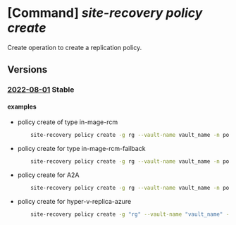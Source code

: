 # [Command] _site-recovery policy create_

Create operation to create a replication policy.

## Versions

### [2022-08-01](/Resources/mgmt-plane/L3N1YnNjcmlwdGlvbnMve30vcmVzb3VyY2Vncm91cHMve30vcHJvdmlkZXJzL21pY3Jvc29mdC5yZWNvdmVyeXNlcnZpY2VzL3ZhdWx0cy97fS9yZXBsaWNhdGlvbnBvbGljaWVzL3t9/2022-08-01.xml) **Stable**

<!-- mgmt-plane /subscriptions/{}/resourcegroups/{}/providers/microsoft.recoveryservices/vaults/{}/replicationpolicies/{} 2022-08-01 -->

#### examples

- policy create of type in-mage-rcm
    ```bash
        site-recovery policy create -g rg --vault-name vault_name -n policy_name_rcm --provider-specific-input '{in-mage-rcm:{app-consistent-frequency-in-minutes:0,crash-consistent-frequency-in-minutes:5,enable-multi-vm-sync:true,recovery-point-history-in-minutes:2880}}'
    ```

- policy create for type in-mage-rcm-failback
    ```bash
        site-recovery policy create -g rg --vault-name vault_name -n policy_name_rcm_failback --provider-specific-input '{in-mage-rcm-failback:{app-consistent-frequency-in-minutes:60,crash-consistent-frequency-in-minutes:5}}'
    ```

- policy create for A2A
    ```bash
        site-recovery policy create -g rg --vault-name vault_name -n policy_name --provider-specific-input {a2a:{multi-vm-sync-status:Enable}}
    ```

- policy create for hyper-v-replica-azure
    ```bash
        site-recovery policy create -g "rg" --vault-name "vault_name" -n "policy_name" --provider-specific-input '{hyper-v-replica-azure:{application-consistent-snapshot-frequency-in-hours:1,recovery-point-history-duration:2,replication-interval:300}}'
    ```
